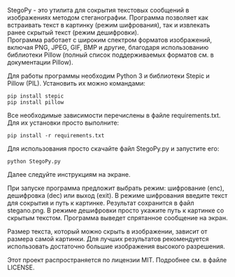 StegoPy - это утилита для сокрытия текстовых сообщений в изображениях методом стеганографии. Программа позволяет как встраивать текст в картинку (режим шифрования), так и извлекать ранее скрытый текст (режим дешифровки).\
Программа работает с широким спектром форматов изображений, включая PNG, JPEG, GIF, BMP и другие, благодаря использованию библиотеки Pillow (полный список поддерживаемых форматов см. в документации Pillow).

Для работы программы необходим Python 3 и библиотеки Stepic и Pillow (PIL). Установить их можно командами:
```
pip install stepic
pip install pillow
```

Все необходимые зависимости перечислены в файле requirements.txt. Для их установки просто выполните:

```
pip install -r requirements.txt
```

Для использования просто скачайте файл StegoPy.py и запустите его:
```
python StegoPy.py
```
Далее следуйте инструкциям на экране.

При запуске программа предложит выбрать режим: шифрование (enc), дешифровка (dec) или выход (exit).
В режиме шифрования введите текст для сокрытия и путь к картинке. Результат сохранится в файл stegano.png.
В режиме дешифровки просто укажите путь к картинке со скрытым текстом. Программа выведет спрятанное сообщение на экран.

Размер текста, который можно скрыть в изображении, зависит от размера самой картинки. Для лучших результатов рекомендуется использовать достаточно большие изображения высокого разрешения.

Этот проект распространяется по лицензии MIT. Подробнее см. в файле LICENSE.
